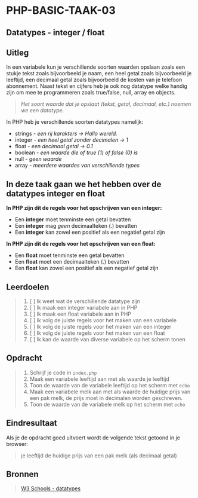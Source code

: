 # PHP-BASIC-TAAK-03
## Datatypes - integer / float
## Uitleg
In een variabele kun je verschillende soorten waarden opslaan zoals een stukje tekst zoals bijvoorbeeld je naam, een heel getal zoals bijvoorbeeld je leeftijd, een decimaal getal zoals bijvoorbeeld de kosten van je telefoon abonnement. Naast tekst en cijfers heb je ook nog datatype welke handig zijn om mee te programmeren zoals true/false, null, array en objects.
>
>_Het soort waarde dat je opslaat (tekst, getal, decimaal, etc.) noemen we een datatype._
>
In PHP heb je verschillende soorten datatypes namelijk:
* strings - _een rij karakters -> Hallo wereld._
* integer - _een heel getal zonder decimalen -> 1_
* float - _een decimaal getal -> 0.1_
* boolean - _een waarde die of true (1) of false (0) is_
* null - _geen waarde_
* array - _meerdere waardes van verschillende types_

## In deze taak gaan we het hebben over de datatypes integer en float

**In PHP zijn dit de regels voor het opschrijven van een integer:**
* Een **integer** moet tenminste een getal bevatten
* Een **integer** mag _geen_ decimaalteken (.) bevatten
* Een **integer** kan zowel een positief als een negatief getal zijn
>
**In PHP zijn dit de regels voor het opschrijven van een float:**
* Een **float** moet tenminste een getal bevatten
* Een **float** moet een decimaalteken (.) bevatten
* Een **float** kan zowel een positief als een negatief getal zijn

## Leerdoelen
>1. [ ] Ik weet wat de verschillende datatype zijn
>2. [ ] Ik maak een integer variabele aan in PHP
>3. [ ] Ik maak een float variabele aan in PHP
>4. [ ] Ik volg de juiste regels voor het maken van een variabele 
>5. [ ] Ik volg de juiste regels voor het maken van een integer
>6. [ ] Ik volg de juiste regels voor het maken van een float
>7. [ ] Ik kan de waarde van diverse variabele op het scherm tonen

## Opdracht

>1. Schrijf je code in `index.php`
>2. Maak een variabele leeftijd aan met als waarde je leeftijd
>3. Toon de waarde van de variabele leeftijd op het scherm met `echo`
>2. Maak een variabele melk aan met als waarde de huidige prijs van een pak melk, de prijs moet in decimalen worden geschreven.
>3. Toon de waarde van de variabele melk op het scherm met `echo`

## Eindresultaat
Als je de opdracht goed uitvoert wordt de volgende tekst getoond in je browser: 
>je leeftijd
>de huidige prijs van een pak melk (als decimaal getal)

## Bronnen
>[W3 Schools - datatypes](https://www.w3schools.com/PHP/php_datatypes.asp)